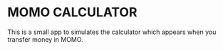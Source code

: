 # MOMO CALCULATOR

This is a small app to simulates the calculator which appears when you transfer money in MOMO.